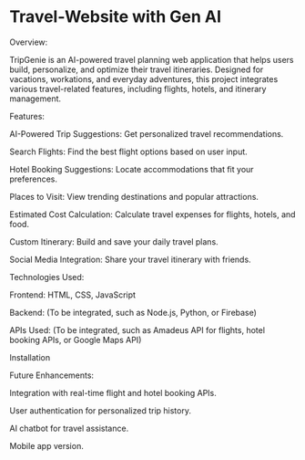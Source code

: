 ﻿# Travel-Website with Gen AI
 Overview:

TripGenie is an AI-powered travel planning web application that helps users build, personalize, and optimize their travel itineraries. Designed for vacations, workations, and everyday adventures, this project integrates various travel-related features, including flights, hotels, and itinerary management.


Features:

AI-Powered Trip Suggestions: Get personalized travel recommendations.

Search Flights: Find the best flight options based on user input.

Hotel Booking Suggestions: Locate accommodations that fit your preferences.

Places to Visit: View trending destinations and popular attractions.

Estimated Cost Calculation: Calculate travel expenses for flights, hotels, and food.

Custom Itinerary: Build and save your daily travel plans.

Social Media Integration: Share your travel itinerary with friends.


Technologies Used:

Frontend: HTML, CSS, JavaScript

Backend: (To be integrated, such as Node.js, Python, or Firebase)

APIs Used: (To be integrated, such as Amadeus API for flights, hotel booking APIs, or Google Maps API)

Installation

Future Enhancements:

Integration with real-time flight and hotel booking APIs.

User authentication for personalized trip history.

AI chatbot for travel assistance.

Mobile app version.
